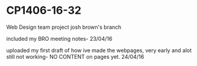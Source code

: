 # CP1406-16-32
Web Design team project
josh brown's branch

included my BRO meeting notes- 23/04/16

uploaded my first draft of how ive made the webpages, very early and alot still not working- NO CONTENT on pages yet. 24/04/16

